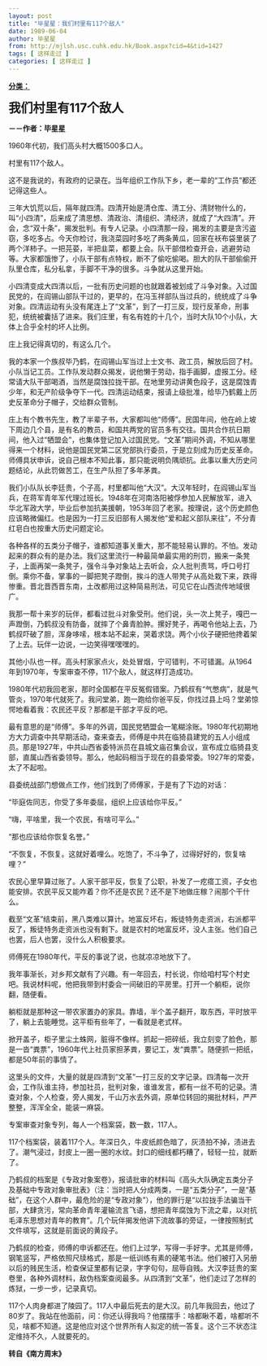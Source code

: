 ```yaml
---
layout: post
title: "毕星星：我们村里有117个敌人"
date: 1989-06-04
author: 毕星星
from: http://mjlsh.usc.cuhk.edu.hk/Book.aspx?cid=4&tid=1427
tags: [ 这样走过 ]
categories: [ 这样走过 ]
---
```


<div style="margin: 15px 10px 10px 0px;">
 <div>
  <span id="ctl00_ContentPlaceHolder1_chapter1_SubjectLabel" style="font-weight:bold;text-decoration:underline;">
   分类：
  </span>
 </div>
 <p>
  <strong>
   <font size="5">
    我们村里有117个敌人
   </font>
  </strong>
 </p>
 <p>
  <strong>
   －－作者：毕星星
  </strong>
 </p>
 <p>
  1960年代初，我们高头村大概1500多口人。
 </p>
 <p>
  村里有117个敌人。
 </p>
 <p>
  这不是我说的，有政府的记录在。当年组织工作队下乡，老一辈的“工作员”都还记得这些人。
 </p>
 <p>
  三年大饥荒以后，隔年就四清。四清开始是清仓库、清工分、清财物什么的，叫“小四清”，后来成了清思想、清政治、清组织、清经济，就成了“大四清”。开会，念“双十条”，揭发批判。有专人记录。小四清那一段，揭发的主要是贪污盗窃，多吃多占。今天你检讨，我浇菜园时多吃了两条黄瓜，回家在袄布袋里装了两个洋柿子。一把芫荽，半把韭菜，都要上会。队干部借检查开会，逃避劳动等。大家都饿惨了，小队干部有点特权，断不了偷吃偷喝。胆大的队干部偷偷开队里仓库，私分私拿，手脚不干净的很多。斗争就从这里开始。
 </p>
 <p>
  小四清变成大四清以后，一批有历史问题的也就跟着被划成了斗争对象。入过国民党的，在阎锡山部队干过的，更早的，在冯玉祥部队当过兵的，统统成了斗争对象。四清运动有头没有尾连上了“文革”，到了一打三反，现行反革命，刑事犯，统统被囊括了进来。我们庄里，有名有姓的十几个，当时大队10个小队，大体上合乎全村的坏人比例。
 </p>
 <p>
  庄上我记得真切的，有这么几个。
 </p>
 <p>
  我的本家一个族叔毕乃鹤，在阎锡山军当过上士文书、政工员，解放后回了村。小队当记工员。工作队发动群众揭发，说他懒于劳动，指手画脚，虚报工分。经常请大队干部喝酒，当然是腐蚀拉拢干部。在地里劳动讲黄色段子，这是腐蚀青少年，和无产阶级争夺下一代。四清运动结束，报请上级批准，给毕乃鹤戴上历史反革命分子帽子，交给群众管制。
 </p>
 <p>
  庄上有个教书先生，教了半辈子书，大家都叫他“师傅”。民国年间，他在岭上坡下周边几个县，是有名的教员，和国共两党的官员多有交往。国共合作抗日期间，他入过“牺盟会”，也集体登记加入过国民党。“文革”期间外调，不知从哪里得来一个材料，说他是国民党第二区党部执行委员，于是立刻成为历史反革命。师傅具状申诉，说自己根本不知此事，那只能说明负隅顽抗。此事以重大历史问题结论，从此罚做苦工，在生产队担了多年茅粪。
 </p>
 <p>
  我们小队队长李廷贵，个子高，村里都叫他“大汉”。大汉年轻时，在阎锡山军当兵，在蒋军青年军代理过班长。1948年在河南洛阳被俘参加人民解放军，进入华北军政大学，毕业后参加抗美援朝，1953年回了老家。按理说，这个历史颜色应该略微偏红。也是因为一打三反旧部有人揭发他“爱和起义部队来往”，不分青红皂白也按重大历史问题定论。
 </p>
 <p>
  各种各样的五类分子帽子，谁都知道事关重大，那不能轻易认罪的。不怕。发动起来的群众有的是办法。我们这里流行一种最简单最实用的刑罚，搬来一条凳子，上面再架一条凳子，强令斗争对象站上去听会，众人批判责骂，呼口号打倒。乘你不备，掌事的一脚把凳子蹬倒，挨斗的连人带凳子从高处栽下来，跌得惨重。晋北晋西晋东南，土改都用过这种简易刑法，可见它在山西流传地域很广。
 </p>
 <p>
  我那一帮十来岁的玩伴，都看过批斗对象受刑。他们说，头一次上凳子，嘎巴一声蹬倒，乃鹤叔没有防备，就摔了个鼻青脸肿。摞好凳子，再喝令他站上去，乃鹤叔吓破了胆，浑身哆嗦，根本站不起来，哭着求饶。两个小伙子硬把他搀着架了上去。玩伴一边说，一边笑得嘿嘿嘿的。
 </p>
 <p>
  其他小队也一样。高头村家家点火，处处冒烟，宁可错判，不可错漏。从1964年到1970年，专案审查不停，117个敌人，就这样打造成功。
 </p>
 <p>
  1980年代初我回老家，那时全国都在平反冤假错案。乃鹤叔有“气憋病”，就是气管炎，1970年代就死了。我问堂弟，跑一跑给你爸平反，你找过县上吗？堂弟惊愕地看着我：农民还平反？那都是干部才平反的吧。
 </p>
 <p>
  最有意思的是“师傅”。多年的外调，国民党牺盟会一笔糊涂账。1980年代初期地方大力调查中共早期活动，查来查去，师傅是中共在临猗县建党的五人小组成员。那是1927年，中共山西省委特派员在县城文庙召集会议，宣布成立临猗县支部，直属山西省委领导。那么，他起码相当于现在的县委常委。1927年的常委，太了不起啦。
 </p>
 <p>
  县委统战部门想做点工作，他们找到了师傅家，于是有了下边的对话：
 </p>
 <p>
  “毕庭佐同志，你受了多年委屈，组织上应该给你平反。”
 </p>
 <p>
  “嗨，平啥里，我一个农民，有啥可平么。”
 </p>
 <p>
  “那也应该给你恢复名誉。”
 </p>
 <p>
  “不恢复，不恢复。这就好着哩么。吃饱了，不斗争了，过得好好的，恢复啥哩？”
 </p>
 <p>
  农民心里早算过账了。人家干部平反，恢复了公职，补发了一疙瘩工资，子女也能安排。农民平反又能咋着？你不还是农民？还不是下地做庄稼？闹那个干什么。
 </p>
 <p>
  截至“文革”结束前，黑八类难以算计。地富反坏右，叛徒特务走资派，右派都平反了，叛徒特务走资派也没有剩下。就是农村的地富反坏，没人主张。他们自己也罢，后人也罢，没什么人积极要求。
 </p>
 <p>
  师傅死在1980年代，平反的事说了说，也就凉凉地放下了。
 </p>
 <p>
  我年事渐长，对乡邦文献有了兴趣。有一年回去，村长说，你给咱村写个村史吧。我说材料呢，他把我带到村委会一间破旧的平房里。打开一个躺柜，说你翻，随便看。
 </p>
 <p>
  躺柜就是那种这一带农家置办的家具。靠墙，半个盖子翻开，取东西，平时放平了，躺上去能睡觉。这平柜有些年了，一看就是老式样。
 </p>
 <p>
  掀开盖子，柜子里尘土蛛网，脏得不像样。抓起一把碎纸，我立刻变了脸色，那是一沓“粪票”，1960年代上社员家担茅粪，要记工，发“粪票”。随便抓一把纸，都是50年前的事情了。
 </p>
 <p>
  这里头的文件，大量的就是四清到“文革”一打三反的文字记录。四清每一次开会，工作队谁主持，参加社员，批判对象，谁谁发言，都有一丝不苟的记录。清查对象，个人检查，旁人揭发，千山万水去外调，原单位转回的揭批材料，严严整整，浑浑全全，能装一麻袋。
 </p>
 <p>
  专案审查对象专列，每人一个档案袋，数一数，117人。
 </p>
 <p>
  117个档案袋，装着117个人。年深日久，牛皮纸颜色暗了，灰渍拍不掉，渍进去了。潮气浸过，封皮上一圈一圈的水纹。封口的细线都朽糟了，轻轻一拉，就断了。
 </p>
 <p>
  乃鹤叔的档案是《专政对象案卷》，报请批审的材料叫《高头大队确定五类分子及基础中专政对象审批表》（注：当时把人分成两类，一是“五类分子”，一是“基础”，在这个人群中，最危险的是“专政对象”），他的罪行是“以拉拢手法骗当干部，大肆贪污，常向革命青年灌输流言飞语，想把青年腐蚀为下流之辈，以对抗毛泽东思想对青年的教育”。几个玩伴揭发他讲下流故事的旁证，一律按照制式文件填写，这就是前面说的黄段子。
 </p>
 <p>
  乃鹤叔的检查，师傅的申诉都还在。他们上过学，写得一手好字。尤其是师傅，钢笔竖写，严格依照尺牍格式，那是一纸训练有素的硬笔书法。他们被打入另册以后的贱民生活，检查保证里都有记录，字字句句，屈辱自贱。大汉李廷贵的案卷里，各种外调材料，敌伪档案查阅最多。从四清到“文革”，他们走过了怎样的炼狱，一步一步，记录真切。
 </p>
 <p>
  117个人肉身都进了陵园了。117人中最后死去的是大汉。前几年我回去，他过了80岁了。我站在他面前，问：你还认得我吗？他摆摆手：啥都瞅不着，啥都听不见，啥都不知道。这是他应对这个世界所有人拟定的统一答复。这个三不状态注定维持不久，人就要死的。
  <br/>
 </p>
 <p>
  <strong>
   转自《南方周末》
  </strong>
 </p>
</div>


